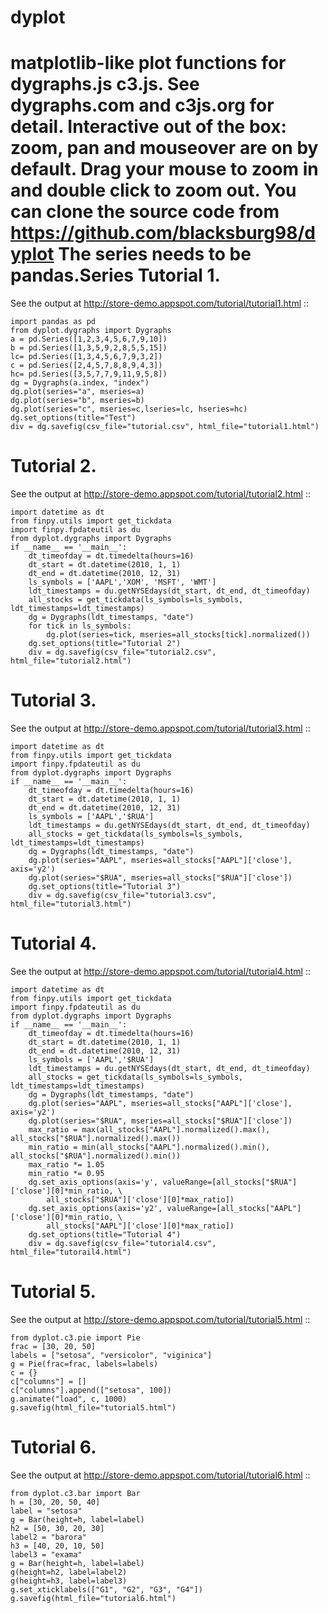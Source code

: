 dyplot
======
matplotlib-like plot functions for dygraphs.js c3.js. 
See dygraphs.com and c3js.org for detail.
Interactive out of the box: zoom, pan and mouseover are on by default.
Drag your mouse to zoom in and double click to zoom out.
You can clone the source code from 
https://github.com/blacksburg98/dyplot
The series needs to be pandas.Series
Tutorial 1. 
===========
See the output at http://store-demo.appspot.com/tutorial/tutorial1.html 
::

    import pandas as pd
    from dyplot.dygraphs import Dygraphs
    a = pd.Series([1,2,3,4,5,6,7,9,10])
    b = pd.Series([1,3,5,9,2,8,5,5,15])
    lc= pd.Series([1,3,4,5,6,7,9,3,2])
    c = pd.Series([2,4,5,7,8,8,9,4,3])
    hc= pd.Series([3,5,7,7,9,11,9,5,8])
    dg = Dygraphs(a.index, "index")
    dg.plot(series="a", mseries=a)
    dg.plot(series="b", mseries=b)
    dg.plot(series="c", mseries=c,lseries=lc, hseries=hc)
    dg.set_options(title="Test")
    div = dg.savefig(csv_file="tutorial.csv", html_file="tutorial1.html")

Tutorial 2. 
===========
See the output at http://store-demo.appspot.com/tutorial/tutorial2.html 
::

    import datetime as dt
    from finpy.utils import get_tickdata
    import finpy.fpdateutil as du
    from dyplot.dygraphs import Dygraphs
    if __name__ == '__main__':
        dt_timeofday = dt.timedelta(hours=16)
        dt_start = dt.datetime(2010, 1, 1)
        dt_end = dt.datetime(2010, 12, 31)
        ls_symbols = ['AAPL','XOM', 'MSFT', 'WMT']
        ldt_timestamps = du.getNYSEdays(dt_start, dt_end, dt_timeofday)
        all_stocks = get_tickdata(ls_symbols=ls_symbols, ldt_timestamps=ldt_timestamps)
        dg = Dygraphs(ldt_timestamps, "date") 
        for tick in ls_symbols:
            dg.plot(series=tick, mseries=all_stocks[tick].normalized())
        dg.set_options(title="Tutorial 2")
        div = dg.savefig(csv_file="tutorial2.csv", html_file="tutorial2.html")
Tutorial 3. 
===========
See the output at http://store-demo.appspot.com/tutorial/tutorial3.html 
::

    import datetime as dt
    from finpy.utils import get_tickdata
    import finpy.fpdateutil as du
    from dyplot.dygraphs import Dygraphs
    if __name__ == '__main__':
        dt_timeofday = dt.timedelta(hours=16)
        dt_start = dt.datetime(2010, 1, 1)
        dt_end = dt.datetime(2010, 12, 31)
        ls_symbols = ['AAPL','$RUA']
        ldt_timestamps = du.getNYSEdays(dt_start, dt_end, dt_timeofday)
        all_stocks = get_tickdata(ls_symbols=ls_symbols, ldt_timestamps=ldt_timestamps)
        dg = Dygraphs(ldt_timestamps, "date") 
        dg.plot(series="AAPL", mseries=all_stocks["AAPL"]['close'], axis='y2')
        dg.plot(series="$RUA", mseries=all_stocks["$RUA"]['close'])
        dg.set_options(title="Tutorial 3")
        div = dg.savefig(csv_file="tutorial3.csv", html_file="tutorial3.html")
Tutorial 4. 
===========
See the output at http://store-demo.appspot.com/tutorial/tutorial4.html 
:: 

    import datetime as dt
    from finpy.utils import get_tickdata
    import finpy.fpdateutil as du
    from dyplot.dygraphs import Dygraphs
    if __name__ == '__main__':
        dt_timeofday = dt.timedelta(hours=16)
        dt_start = dt.datetime(2010, 1, 1)
        dt_end = dt.datetime(2010, 12, 31)
        ls_symbols = ['AAPL','$RUA']
        ldt_timestamps = du.getNYSEdays(dt_start, dt_end, dt_timeofday)
        all_stocks = get_tickdata(ls_symbols=ls_symbols, ldt_timestamps=ldt_timestamps)
        dg = Dygraphs(ldt_timestamps, "date") 
        dg.plot(series="AAPL", mseries=all_stocks["AAPL"]['close'], axis='y2')
        dg.plot(series="$RUA", mseries=all_stocks["$RUA"]['close'])
        max_ratio = max(all_stocks["AAPL"].normalized().max(), all_stocks["$RUA"].normalized().max())
        min_ratio = min(all_stocks["AAPL"].normalized().min(), all_stocks["$RUA"].normalized().min())
        max_ratio *= 1.05
        min_ratio *= 0.95
        dg.set_axis_options(axis='y', valueRange=[all_stocks["$RUA"]['close'][0]*min_ratio, \
            all_stocks["$RUA"]['close'][0]*max_ratio])
        dg.set_axis_options(axis='y2', valueRange=[all_stocks["AAPL"]['close'][0]*min_ratio, \
            all_stocks["AAPL"]['close'][0]*max_ratio])
        dg.set_options(title="Tutorial 4")
        div = dg.savefig(csv_file="tutorial4.csv", html_file="tutorail4.html")
Tutorial 5. 
===========
See the output at http://store-demo.appspot.com/tutorial/tutorial5.html 
::

    from dyplot.c3.pie import Pie
    frac = [30, 20, 50]
    labels = ["setosa", "versicolor", "viginica"]
    g = Pie(frac=frac, labels=labels)
    c = {}
    c["columns"] = []
    c["columns"].append(["setosa", 100])
    g.animate("load", c, 1000)
    g.savefig(html_file="tutorial5.html")
Tutorial 6. 
===========
See the output at http://store-demo.appspot.com/tutorial/tutorial6.html 
::

    from dyplot.c3.bar import Bar
    h = [30, 20, 50, 40]
    label = "setosa"
    g = Bar(height=h, label=label)
    h2 = [50, 30, 20, 30]
    label2 = "barora"
    h3 = [40, 20, 10, 50]
    label3 = "exama"
    g = Bar(height=h, label=label)
    g(height=h2, label=label2)
    g(height=h3, label=label3)
    g.set_xticklabels(["G1", "G2", "G3", "G4"])
    g.savefig(html_file="tutorial6.html")
